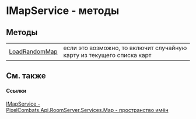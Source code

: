 # IMapService - методы




## Методы
<table>
<tr>
<td><a href="86b1bd26-a0a7-a99a-8c8c-0104e6888003">LoadRandomMap</a></td>
<td>если это возможно, то включит случайную карту из текущего списка карт</td></tr>
</table>

## См. также


#### Ссылки
<a href="9e1dceab-bd93-fb8b-b6d3-27d5d7f964bc">IMapService - </a>  
<a href="47d42150-1863-9bd0-b023-1ed80dc2abca">PixelCombats.Api.RoomServer.Services.Map - пространство имён</a>  
